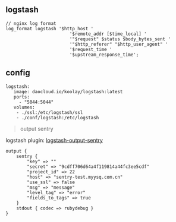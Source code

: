 logstash
--------
```
// nginx log format
log_format logstash '$http_host '
                        '$remote_addr [$time_local] '
                        '"$request" $status $body_bytes_sent '
                        '"$http_referer" "$http_user_agent" '
                        '$request_time '
                        '$upstream_response_time';

```

## config

```
logstash:
   image: daocloud.io/koolay/logstash:latest
   ports:
     - "5044:5044"
   volumes:
    - ./ssl:/etc/logstash/ssl
    - ./conf/logstash:/etc/logstash

```

> output sentry 

logstash plugin: [logstash-output-sentry](https://github.com/javiermatos/logstash-output-sentry)

```
output {
    sentry {
        "key" => ""
        "secret" => "9cdff706d64a4f119814a44fc3ee5cdf"
        "project_id" => 22
        "host" => "sentry-test.myysq.com.cn"
        "use_ssl" => false
        "msg" => "message"
        "level_tag" => "error"
        "fields_to_tags" => true
    }
    stdout { codec => rubydebug }
}

```


